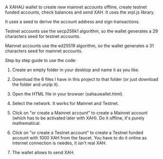 A XAHAU wallet to create new mainnet accounts offline, create testnet funded accounts, check balances and send XAH. It uses the xrpl.js library.

It uses a seed to derive the account address and sign transactions.

Testnet accounts use the secp256k1 algorithm, so the wallet generates a 29 characters seed for testnet accounts.

Mainnet accounts use the ed25519 algorithm, so the wallet generates a 31 characters seed for mainnet accounts.

Step by step guide to use the code:

1) Create an empty folder in your desktop and name it as you like.

2) Download the 6 files I have in this project to that folder (or just download the folder and unzip it).

3) Open the HTML file in your browser (xahauwallet.html).

4) Select the network. It works for Mainnet and Testnet.

5) Click on "or create a Mainnet account" to create a Mainnet account (which has to be activated later with XAH). Do it offline, it's purely mathematical.

6) Click on "or create a Testnet account" to create a Testnet funded account with 1000 XAH from the faucet. You have to do it online as internet connection is needes, it isn't real XAH.

7) The wallet allows to send XAH. 

